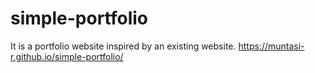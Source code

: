 # simple-portfolio
It is a portfolio website inspired by an existing website.
https://muntasi-r.github.io/simple-portfolio/
